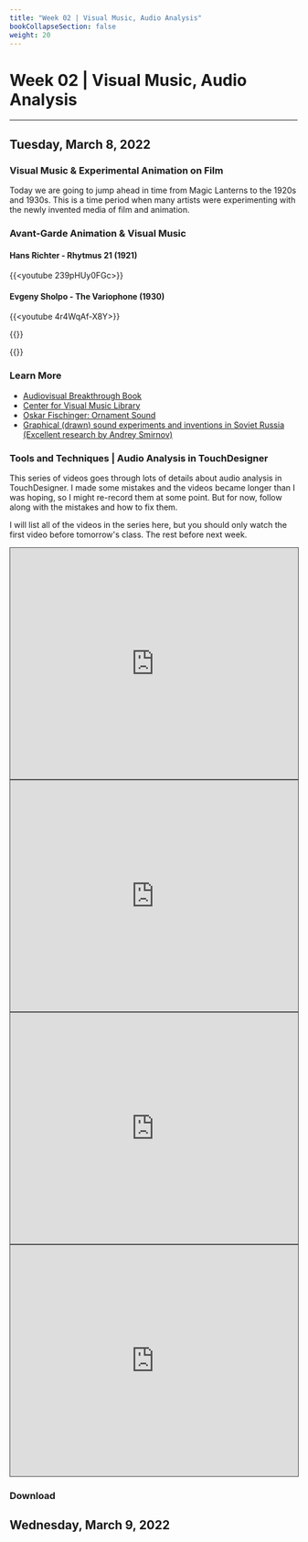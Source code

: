 ```yaml
---
title: "Week 02 | Visual Music, Audio Analysis"
bookCollapseSection: false
weight: 20
---
```


# Week 02 | Visual Music, Audio Analysis

---

## Tuesday, March 8, 2022

### Visual Music & Experimental Animation on Film

Today we are going to jump ahead in time from Magic Lanterns to the 1920s and 1930s. This is a time period when many artists were experimenting with the newly invented media of film and animation.

### Avant-Garde Animation & Visual Music

#### Hans Richter - Rhytmus 21 (1921)

{{<youtube 239pHUy0FGc>}}

#### Evgeny Sholpo - The Variophone (1930)

{{<youtube 4r4WqAf-X8Y>}}

{{<youtube Mmejo9WL2gY>}}

{{<youtube yIR3pCgqb5o>}}

### Learn More

- [Audiovisual Breakthrough Book](http://ephemeral-expanded.net/audiovisualbreakthrough/)
- [Center for Visual Music Library](http://www.centerforvisualmusic.org/Library.html)
- [Oskar Fischinger: Ornament Sound](https://asmir.info/lib/fischinger.htm)
- [Graphical (drawn) sound experiments and inventions in Soviet Russia (Excellent research by Andrey Smirnov)](https://asmir.info/graphical_sound.htm)

### Tools and Techniques | Audio Analysis in TouchDesigner

This series of videos goes through lots of details about audio analysis in TouchDesigner. I made some mistakes and the videos became longer than I was hoping, so I might re-record them at some point. But for now, follow along with the mistakes and how to fix them.

I will list all of the videos in the series here, but you should only watch the first video before tomorrow's class. The rest before next week.

<iframe src="https://aalto.cloud.panopto.eu/Panopto/Pages/Embed.aspx?id=bc05c7f7-22b1-4a26-9b43-ace70131eb1e&amp;autoplay=false&amp;offerviewer=true&amp;showtitle=true&amp;showbrand=false&amp;start=0&amp;interactivity=all" style="border: 1px solid #464646;" allowfullscreen="" allow="autoplay" width="100%" height="405"></iframe>

<iframe src="https://aalto.cloud.panopto.eu/Panopto/Pages/Embed.aspx?id=05f77994-6e8c-4099-a4a4-ace70131f3d5&amp;autoplay=false&amp;offerviewer=true&amp;showtitle=true&amp;showbrand=false&amp;start=0&amp;interactivity=all" style="border: 1px solid #464646;" allowfullscreen="" allow="autoplay" width="100%" height="405"></iframe>

<iframe src="https://aalto.cloud.panopto.eu/Panopto/Pages/Embed.aspx?id=a9322de2-1e78-4104-8c6d-ace70132026c&amp;autoplay=false&amp;offerviewer=true&amp;showtitle=true&amp;showbrand=false&amp;start=0&amp;interactivity=all" style="border: 1px solid #464646;" allowfullscreen="" allow="autoplay" width="100%" height="405"></iframe>

<iframe src="https://aalto.cloud.panopto.eu/Panopto/Pages/Embed.aspx?id=b1ebda9b-17de-4114-8083-ace7013234a1&amp;autoplay=false&amp;offerviewer=true&amp;showtitle=true&amp;showbrand=false&amp;start=0&amp;interactivity=all" style="border: 1px solid #464646;" allowfullscreen="" allow="autoplay" width="100%" height="405"></iframe>

### Download

## Wednesday, March 9, 2022